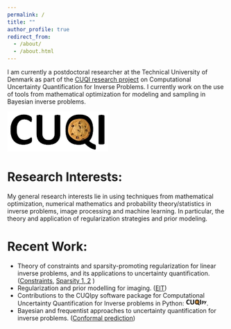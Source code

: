```yaml
---
permalink: /
title: ""
author_profile: true
redirect_from: 
  - /about/
  - /about.html
---
```


I am currently a postdoctoral researcher at the Technical University of Denmark as part of the [CUQI research project](https://sites.dtu.dk/cuqi) on Computational Uncertainty Quantification for Inverse Problems. I currently work on the use of tools from mathematical optimization for modeling and sampling in Bayesian inverse problems.

[<img src="images/imgs/cuqi.jpg">](https://sites.dtu.dk/cuqi) 

<!--
The CUQI project's software package: [CUQIpy](https://cuqi-dtu.github.io/CUQIpy/), for Computational Uncertainty Quantification for Inverse Problems in python

[<img src="images/imgs/cuqipy.png" width="40%" height="40%">](https://cuqi-dtu.github.io/CUQIpy/)
-->


Research Interests:
======

My general research interests lie in using techniques from mathematical optimization, numerical mathematics and probability theory/statistics in inverse problems, image processing and machine learning. In particular, the theory and application of regularization strategies and prior modeling.

Recent Work:
======

- Theory of constraints and sparsity-promoting regularization for linear inverse problems, and its applications to uncertainty quantification. ([Constraints](https://scholar.google.com/citations?view_op=view_citation&hl=en&user=uCQwNJoAAAAJ&citation_for_view=uCQwNJoAAAAJ:d1gkVwhDpl0C), [Sparsity 1](https://scholar.google.com/citations?view_op=view_citation&hl=en&user=uCQwNJoAAAAJ&citation_for_view=uCQwNJoAAAAJ:9yKSN-GCB0IC)[, 2](https://scholar.google.com/citations?view_op=view_citation&hl=en&user=uCQwNJoAAAAJ&citation_for_view=uCQwNJoAAAAJ:u-x6o8ySG0sC) )
- Regularization and prior modelling for imaging. ([EIT](https://scholar.google.com/citations?view_op=view_citation&hl=en&user=uCQwNJoAAAAJ&citation_for_view=uCQwNJoAAAAJ:2osOgNQ5qMEC))
- Contributions to the CUQIpy software package for Computational Uncertainty Quantification for Inverse problems in Python: [<img src="images/imgs/cuqipy.png" width="10%" height="10%">](https://cuqi-dtu.github.io/CUQIpy/).
- Bayesian and frequentist approaches to uncertainty quantification for inverse problems. ([Conformal prediction](https://scholar.google.com/citations?view_op=view_citation&hl=en&user=uCQwNJoAAAAJ&citation_for_view=uCQwNJoAAAAJ:zYLM7Y9cAGgC))
